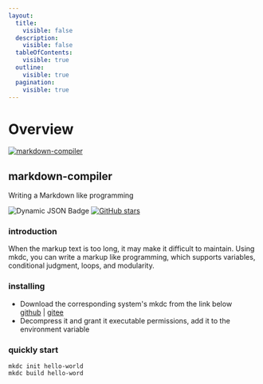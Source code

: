 ```yaml
---
layout:
  title:
    visible: false
  description:
    visible: false
  tableOfContents:
    visible: true
  outline:
    visible: true
  pagination:
    visible: true
---
```


# Overview

[![markdown-compiler](https://s2.loli.net/2024/05/30/5uNIUdqkG1CpmQa.png)](https://github.com/WwwwwyDev/markdown-compiler)

## markdown-compiler

Writing a Markdown like programming

![Dynamic JSON Badge](https://img.shields.io/badge/dynamic/json?url=https%3A%2F%2Fapi.github.com%2Frepos%2FWwwwwyDev%2Fmarkdown-compiler%2Freleases%2Flatest\&query=%24.name\&label=version\&link=https%3A%2F%2Fgithub.com%2FWwwwwyDev%2Fmarkdown-compiler%2Freleases%2Flatest) [![GitHub stars](https://img.shields.io/github/stars/WwwwwyDev/markdown-compiler)](https://github.com/WwwwwyDev/markdown-compiler/stargazers)


### introduction

When the markup text is too long, it may make it difficult to maintain. Using mkdc, you can write a markup like programming, which supports variables, conditional judgment, loops, and modularity.

### installing

* Download the corresponding system's mkdc from the link below\
[github](https://github.com/WwwwwyDev/markdown-compiler/releases/latest) | [gitee](https://gitee.com/wu_wen_yi/markdown-compiler/releases/latest)
* Decompress it and grant it executable permissions, add it to the environment variable

### quickly start

```shell
mkdc init hello-world
mkdc build hello-word
```
